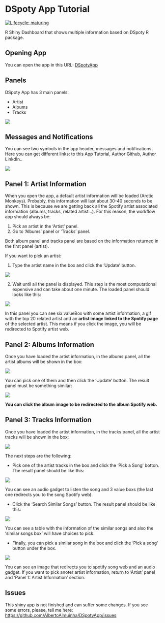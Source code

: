 
# DSpoty App Tutorial

[![Lifecycle:
maturing](https://img.shields.io/badge/lifecycle-maturing-blue.svg)](https://www.tidyverse.org/lifecycle/#maturing)

R Shiny Dashboard that shows multiple information based on DSpoty R
package.

## Opening App

You can open the app in this URL:
[DSpotyApp](https://albertoalmuinha.shinyapps.io/DSpotyApp/)

## Panels

DSpoty App has 3 main panels:

  - Artist
  - Albums
  - Tracks

![](C:/Users/albgonzal/Documents/Desarrollo%20R/DSpotyDashboard/Documentation/Images/app_panels.JPG)<!-- -->

## Messages and Notifications

You can see two symbols in the app header, messages and notifications.
Here you can get different links: to this App Tutorial, Author Github,
Author LinkdIn..

![](C:/Users/albgonzal/Documents/Desarrollo%20R/DSpotyDashboard/Documentation/Images/symbols.JPG)<!-- -->

## Panel 1: Artist Information

When you open the app, a default artist information will be loaded
(Arctic Monkeys). Probably, this information will last about 30-40
seconds to be shown. This is because we are getting back all the Spotify
artist associated information (albums, tracks, related artist…). For
this reason, the workflow app should always be:

1.  Pick an artist in the ‘Artist’ panel.
2.  Go to ‘Albums’ panel or ‘Tracks’ panel.

Both album panel and tracks panel are based on the information returned
in the first panel (artist).

If you want to pick an artist:

1.  Type the artist name in the box and click the ‘Update’ button.

![](C:/Users/albgonzal/Documents/Desarrollo%20R/DSpotyDashboard/Documentation/Images/artist_box.JPG)<!-- -->

2.  Wait until all the panel is displayed. This step is the most
    computational expensive and can take about one minute. The loaded
    panel should looks like this:

![](C:/Users/albgonzal/Documents/Desarrollo%20R/DSpotyDashboard/Documentation/Images/artist_panel.JPG)<!-- -->

In this panel you can see six valueBox with some artist information, a
gif with the top 20 related artist and an **artist image linked to the
Spotify page** of the selected artist. This means if you click the
image, you will be redirected to Spotify artist web.

## Panel 2: Albums Information

Once you have loaded the artist information, in the albums panel, all
the artist albums will be shown in the box:

![](C:/Users/albgonzal/Documents/Desarrollo%20R/DSpotyDashboard/Documentation/Images/album_box.JPG)<!-- -->

You can pick one of them and then click the ‘Update’ botton. The result
panel must be something similar:

![](C:/Users/albgonzal/Documents/Desarrollo%20R/DSpotyDashboard/Documentation/Images/album_panel.JPG)<!-- -->

**You can click the album image to be redirected to the album Spotify
web.**

## Panel 3: Tracks Information

Once you have loaded the artist information, in the tracks panel, all
the artist tracks will be shown in the box:

![](C:/Users/albgonzal/Documents/Desarrollo%20R/DSpotyDashboard/Documentation/Images/track_box.JPG)<!-- -->

The next steps are the following:

  - Pick one of the artist tracks in the box and click the ‘Pick a Song’
    botton. The result panel should be like this:

![](C:/Users/albgonzal/Documents/Desarrollo%20R/DSpotyDashboard/Documentation/Images/track_1.JPG)<!-- -->

You can see an audio gadget to listen the song and 3 value boxs (the
last one redirects you to the song Spotify web).

  - Click the ‘Search Similar Songs’ button. The result panel should be
    like this:

![](C:/Users/albgonzal/Documents/Desarrollo%20R/DSpotyDashboard/Documentation/Images/track_2.JPG)<!-- -->

You can see a table with the information of the similar songs and also
the ‘similar songs box’ will have choices to pick.

  - Finally, you can pick a similar song in the box and click the ‘Pick
    a song’ button under the box.

![](C:/Users/albgonzal/Documents/Desarrollo%20R/DSpotyDashboard/Documentation/Images/track_3.JPG)<!-- -->

You can see an image that redirects you to spotify song web and an audio
gadget. If you want to pick anoter artist information, return to
‘Artist’ panel and ‘Panel 1: Artist Information’ section.

## Issues

This shiny app is not finished and can suffer some changes. If you see
some errors, please, tell me here:
<https://github.com/AlbertoAlmuinha/DSpotyApp/issues>
